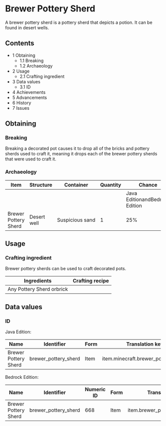 # Brewer Pottery Sherd
A brewer pottery sherd is a pottery sherd that depicts a potion. It can be found in desert wells.

## Contents
- 1 Obtaining
	- 1.1 Breaking
	- 1.2 Archaeology
- 2 Usage
	- 2.1 Crafting ingredient
- 3 Data values
	- 3.1 ID
- 4 Achievements
- 5 Advancements
- 6 History
- 7 Issues

## Obtaining
### Breaking
Breaking a decorated pot causes it to drop all of the bricks and pottery sherds used to craft it, meaning it drops each of the brewer pottery sherds that were used to craft it.

### Archaeology
| Item                 | Structure   | Container       | Quantity | Chance                         |
|----------------------|-------------|-----------------|----------|--------------------------------|
|                      |             |                 |          | Java EditionandBedrock Edition |
| Brewer Pottery Sherd | Desert well | Suspicious sand | 1        | 25%                            |

## Usage
### Crafting ingredient
Brewer pottery sherds can be used to craft decorated pots.

| Ingredients               | Crafting recipe |
|---------------------------|-----------------|
| Any Pottery Sherd orbrick |                 |

## Data values
### ID
Java Edition:

| Name                 | Identifier           | Form | Translation key                     |
|----------------------|----------------------|------|-------------------------------------|
| Brewer Pottery Sherd | brewer_pottery_sherd | Item | item.minecraft.brewer_pottery_sherd |

Bedrock Edition:

| Name                 | Identifier           | Numeric ID | Form | Translation key                |
|----------------------|----------------------|------------|------|--------------------------------|
| Brewer Pottery Sherd | brewer_pottery_sherd | 668        | Item | item.brewer_pottery_sherd.name |


